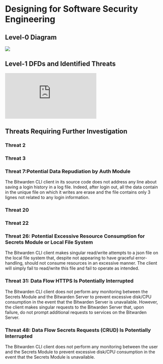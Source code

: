 # Designing for Software Security Engineering

## Level-0 Diagram
![](https://github.com/caseyschmitz/CYBR8420-GotRoot/blob/master/Images/L0_Bitwarden.png)

## Level-1 DFDs and Identified Threats
![](https://github.com/caseyschmitz/CYBR8420-GotRoot/blob/master/Images/Bitwarden_DFD.pdf)


## Threats Requiring Further Investigation

### Threat 2

### Threat 3


### Threat 7:Potential Data Repudiation by Auth Module 
The Bitwarden CLI client in its source code does not address any line about saving a login history in a log file. Indeed, after login out, all the data contain in the unique file on which it writes are erase and the file contains only 3 lignes not related to any login information.

### Threat 20

### Threat 22

### Threat 26: Potential Excessive Resource Consumption for Secrets Module or Local File System
The Bitwarden CLI client makes singular read/write attempts to a json file on the local file system that, despite not appearing to have graceful error-handling, should not consume resources in an excessive manner. The client will simply fail to read/write this file and fail to operate as intended.

### Threat 31: Data Flow HTTPS Is Potentially Interrupted
The Bitwarden CLI client does not perform any monitoring between the Secrets Module and the Bitwarden Server to prevent excessive disk/CPU consumption in the event that the Bitwarden Server is unavailable. However, the client makes singular requests to the Bitwarden Server that, upon failure, do not prompt additional requests to services on the Bitwarden Server.

### Threat 48: Data Flow Secrets Requests (CRUD) Is Potentially Interrupted
The Bitwarden CLI client does not perform any monitoring between the user and the Secrets Module to prevent excessive disk/CPU consumption in the event that the Secrets Module is unavailable.
